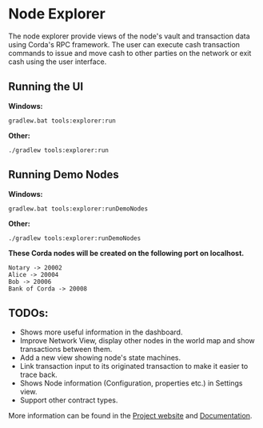 # Node Explorer

The node explorer provide views of the node's vault and transaction data using Corda's RPC framework.
The user can execute cash transaction commands to issue and move cash to other parties on the network or exit cash using the user interface.

## Running the UI

**Windows:**

    gradlew.bat tools:explorer:run

**Other:**

    ./gradlew tools:explorer:run
    

## Running Demo Nodes

**Windows:**

    gradlew.bat tools:explorer:runDemoNodes

**Other:**

    ./gradlew tools:explorer:runDemoNodes

**These Corda nodes will be created on the following port on localhost.**

    Notary -> 20002
    Alice -> 20004
    Bob -> 20006
    Bank of Corda -> 20008
  

## TODOs:
- Shows more useful information in the dashboard.
- Improve Network View, display other nodes in the world map and show transactions between them.
- Add a new view showing node's state machines.
- Link transaction input to its originated transaction to make it easier to trace back.
- Shows Node information (Configuration, properties etc.) in Settings view. 
- Support other contract types.


More information can be found in the [Project website](https://corda.net) and [Documentation](https://docs.corda.net).